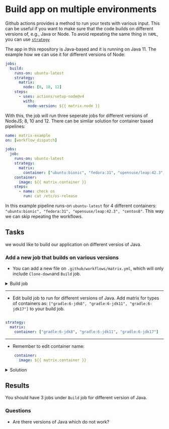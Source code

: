 # Build app on multiple environments

Github actions provides a method to run your tests with various input. This can
be useful if you want to make sure that the code builds on different versions of,
e.g., Java or Node. To avoid repeating the same thing in `YAML`, you can use
[`strategy`](https://docs.github.com/en/actions/reference/workflow-syntax-for-github-actions#jobsjob_idstrategy)

The app in this repository is Java-based and it is running on Java 11. The example how we can use it for different versions of Node:

```yaml
jobs:
  build:
    runs-on: ubuntu-latest
    strategy:
      matrix:
        node: [8, 10, 12]
    steps:
      - uses: actions/setup-node@v4
        with:
          node-version: ${{ matrix.node }}
```

With this, the job will run three seperate jobs for different versions of NodeJS; 8, 10 and 12.
There can be similar solution for container based pipelines:

```YAML
name: matrix-example
on: [workflow_dispatch]

jobs:
  job:
    runs-on: ubuntu-latest
    strategy:
      matrix:
        container: ["ubuntu:bionic", "fedora:31", "opensuse/leap:42.3", "centos:8"]
    container:
      image: ${{ matrix.container }}      
    steps:
      - name: check os
        run: cat /etc/os-release
```

In this example pipeline runs-on `ubuntu-latest` for 4 different containers: `"ubuntu:bionic", "fedora:31", "opensuse/leap:42.3", "centos8"`. This way we can skip repeating the workflows.

## Tasks

we would like to build our application on different versios of Java.

### Add a new job that builds on various versions

- You can add a new file on `.github/workflows/matrix.yml`, which will only include `Clone-down`and `Build` job.

<details>
<summary> Build job </summary>

```YAML
name: Matrix workflow
on: push
jobs:
  Build:
    runs-on: ubuntu-latest
    container: gradle:6-jdk11
    steps:
      - name: Clone down repository
        uses: actions/checkout@v4       
      - name: Build application
        run: ci/build-app.sh
      - name: Test
        run: ci/unit-test-app.sh
  ```

</details>

---

- Edit build job to run  for different versions of Java. Add matrix for types of containers as: `["gradle:6-jdk8", "gradle:6-jdk11", "gradle:6-jdk17"]` to your build job.

```yaml

strategy:
  matrix:
    container: ["gradle:6-jdk8", "gradle:6-jdk11", "gradle:6-jdk17"]

```

---

- Remember to edit container name:

```yaml
    container:
      image: ${{ matrix.container }}     
```

<details>
<summary> Solution</summary>

``` yaml  
name: Matrix workflow
on: push
jobs:
  Build:
    runs-on: ubuntu-latest
    strategy:
      matrix:
        container: ["gradle:6-jdk8", "gradle:6-jdk11", "gradle:6-jdk17"]
    container:
      image: ${{ matrix.container }}   

    steps:
      - name: Clone down repository
        uses: actions/checkout@v4       
      - name: Build application
        run: ci/build-app.sh
      - name: Test
        run: ci/unit-test-app.sh
```

</details>

## Results

You should have 3 jobs under `Build` job for different version of Java.

### Questions

- Are there versions of Java which do not work?
